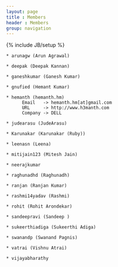 ```yaml
---
layout: page
title : Members
header : Members
group: navigation
---
```

{% include JB/setup %}

    * arunagw (Arun Agrawal)

    * deepak (Deepak Kannan)

    * ganeshkumar (Ganesh Kumar)

    * gnufied (Hemant Kumar)

    * hemanth (hemanth.hm)
          Email   -> hemanth.hm[at]gmail.com
          URL     -> http://www.h3manth.com
          Company -> DELL

    * judearasu (JudeArasu)

    * Karunakar (Karunakar (Ruby))

    * leenasn (Leena)

    * mitijain123 (Mitesh Jain)

    * neerajkumar

    * raghunadhd (Raghunadh)

    * ranjan (Ranjan Kumar)

    * rashmi14yadav (Rashmi)

    * rohit (Rohit Arondekar)

    * sandeepravi (Sandeep )

    * sukeerthiadiga (Sukeerthi Adiga)

    * swanandp (Swanand Pagnis)

    * vatrai (Vishnu Atrai)

    * vijayabharathy
